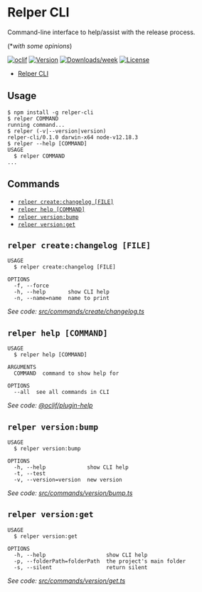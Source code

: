 # Relper CLI

Command-line interface to help/assist with the release process.

(\*_with some opinions_)

[![oclif](https://img.shields.io/badge/cli-oclif-brightgreen.svg)](https://oclif.io)
[![Version](https://img.shields.io/npm/v/relper-cli.svg)](https://npmjs.org/package/relper-cli)
[![Downloads/week](https://img.shields.io/npm/dw/relper-cli.svg)](https://npmjs.org/package/relper-cli)
[![License](https://img.shields.io/npm/l/relper-cli.svg)](https://github.com/azedo/relper-cli/blob/master/package.json)

<!-- toc -->
* [Relper CLI](#relper-cli)
<!-- tocstop -->

## Usage

<!-- usage -->
```sh-session
$ npm install -g relper-cli
$ relper COMMAND
running command...
$ relper (-v|--version|version)
relper-cli/0.1.0 darwin-x64 node-v12.18.3
$ relper --help [COMMAND]
USAGE
  $ relper COMMAND
...
```
<!-- usagestop -->

## Commands

<!-- commands -->
* [`relper create:changelog [FILE]`](#relper-createchangelog-file)
* [`relper help [COMMAND]`](#relper-help-command)
* [`relper version:bump`](#relper-versionbump)
* [`relper version:get`](#relper-versionget)

## `relper create:changelog [FILE]`

```
USAGE
  $ relper create:changelog [FILE]

OPTIONS
  -f, --force
  -h, --help       show CLI help
  -n, --name=name  name to print
```

_See code: [src/commands/create/changelog.ts](https://github.com/azedo/relper-cli/blob/v0.1.0/src/commands/create/changelog.ts)_

## `relper help [COMMAND]`

```
USAGE
  $ relper help [COMMAND]

ARGUMENTS
  COMMAND  command to show help for

OPTIONS
  --all  see all commands in CLI
```

_See code: [@oclif/plugin-help](https://github.com/oclif/plugin-help/blob/v3.2.0/src/commands/help.ts)_

## `relper version:bump`

```
USAGE
  $ relper version:bump

OPTIONS
  -h, --help             show CLI help
  -t, --test
  -v, --version=version  new version
```

_See code: [src/commands/version/bump.ts](https://github.com/azedo/relper-cli/blob/v0.1.0/src/commands/version/bump.ts)_

## `relper version:get`

```
USAGE
  $ relper version:get

OPTIONS
  -h, --help                   show CLI help
  -p, --folderPath=folderPath  the project's main folder
  -s, --silent                 return silent
```

_See code: [src/commands/version/get.ts](https://github.com/azedo/relper-cli/blob/v0.1.0/src/commands/version/get.ts)_
<!-- commandsstop -->
